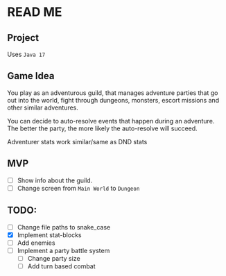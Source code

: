# READ ME

## Project

Uses `Java 17`

## Game Idea

You play as an adventurous guild, that manages adventure parties that go out into the world, fight through dungeons,
monsters, escort missions and other similar adventures.

You can decide to auto-resolve events that happen during an adventure. The better the party,
the more likely the auto-resolve will succeed.

Adventurer stats work similar/same as DND stats

## MVP

- [ ] Show info about the guild.
- [ ] Change screen from `Main World` to `Dungeon`

## TODO:

- [ ] Change file paths to snake_case
- [x] Implement stat-blocks
- [ ] Add enemies
- [ ] Implement a party battle system
  - [ ] Change party size
  - [ ] Add turn based combat
